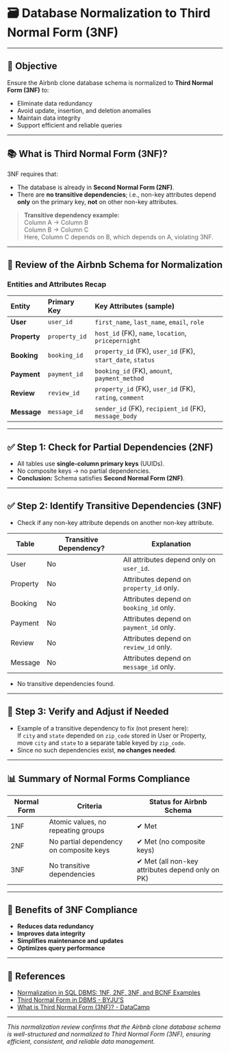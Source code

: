 # 🗃️ Database Normalization to Third Normal Form (3NF)

---

## 🎯 Objective

Ensure the Airbnb clone database schema is normalized to **Third Normal Form (3NF)** to:

- Eliminate data redundancy
- Avoid update, insertion, and deletion anomalies
- Maintain data integrity
- Support efficient and reliable queries

---

## 📚 What is Third Normal Form (3NF)?

3NF requires that:

- The database is already in **Second Normal Form (2NF)**.
- There are **no transitive dependencies**; i.e., non-key attributes depend **only** on the primary key, **not** on other non-key attributes.

> **Transitive dependency example:**  
> Column A → Column B  
> Column B → Column C  
> Here, Column C depends on B, which depends on A, violating 3NF.

---

## 🔎 Review of the Airbnb Schema for Normalization

### Entities and Attributes Recap

| Entity    | Primary Key | Key Attributes (sample)                           |
| :-------- | :---------- | :----------------------------------------------- |
| **User**     | `user_id`    | `first_name`, `last_name`, `email`, `role`        |
| **Property** | `property_id`| `host_id` (FK), `name`, `location`, `pricepernight` |
| **Booking**  | `booking_id` | `property_id` (FK), `user_id` (FK), `start_date`, `status` |
| **Payment**  | `payment_id` | `booking_id` (FK), `amount`, `payment_method`     |
| **Review**   | `review_id`  | `property_id` (FK), `user_id` (FK), `rating`, `comment` |
| **Message**  | `message_id` | `sender_id` (FK), `recipient_id` (FK), `message_body` |

---

## ✅ Step 1: Check for Partial Dependencies (2NF)

- All tables use **single-column primary keys** (UUIDs).
- No composite keys → no partial dependencies.
- **Conclusion:** Schema satisfies **Second Normal Form (2NF)**.

---

## ✅ Step 2: Identify Transitive Dependencies (3NF)

- Check if any non-key attribute depends on another non-key attribute.

| Table    | Transitive Dependency? | Explanation                                  |
| -------- | --------------------- | --------------------------------------------|
| User     | No                    | All attributes depend only on `user_id`.    |
| Property | No                    | Attributes depend on `property_id` only.    |
| Booking  | No                    | Attributes depend on `booking_id` only.     |
| Payment  | No                    | Attributes depend on `payment_id` only.     |
| Review   | No                    | Attributes depend on `review_id` only.      |
| Message  | No                    | Attributes depend on `message_id` only.     |

- No transitive dependencies found.

---

## 🔧 Step 3: Verify and Adjust if Needed

- Example of a transitive dependency to fix (not present here):  
  If `city` and `state` depended on `zip_code` stored in User or Property, move `city` and `state` to a separate table keyed by `zip_code`.
- Since no such dependencies exist, **no changes needed**.

---

## 📊 Summary of Normal Forms Compliance

| Normal Form | Criteria                                   | Status for Airbnb Schema                 |
|-------------|--------------------------------------------|-----------------------------------------|
| 1NF         | Atomic values, no repeating groups          | ✔ Met                                  |
| 2NF         | No partial dependency on composite keys     | ✔ Met (no composite keys)               |
| 3NF         | No transitive dependencies                   | ✔ Met (all non-key attributes depend only on PK) |

---

## 🌟 Benefits of 3NF Compliance

- **Reduces data redundancy**  
- **Improves data integrity**  
- **Simplifies maintenance and updates**  
- **Optimizes query performance**

---

## 📖 References

- [Normalization in SQL DBMS: 1NF, 2NF, 3NF, and BCNF Examples](https://popsql.com/blog/normalization-in-sql)  
- [Third Normal Form in DBMS - BYJU'S](https://byjus.com/gate/third-normal-form-in-dbms/)  
- [What is Third Normal Form (3NF)? - DataCamp](https://www.datacamp.com/tutorial/third-normal-form)

---

*This normalization review confirms that the Airbnb clone database schema is well-structured and normalized to Third Normal Form (3NF), ensuring efficient, consistent, and reliable data management.*
